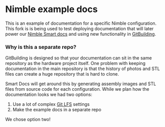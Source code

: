 # Nimble example docs

This is an example of documentation for a specific Nimble configuration. This fork is is being used to test deploying documentation that will later power our [Nimble Smart docs](https://github.com/Wakoma/nimble/pull/23) and using new functionality in [GitBuilding](https://gitbuilding.io).

### Why is this a separate repo?

GitBuilding is designed so that your documentation can sit in the same repository as the hardware project itself. One problem with keeping documentation in the main repository is that the history of photos and STL files can create a huge repository that is hard to clone.

Smart Docs will get around this by generating assembly images and STL files from source code for each configuration. While we plan how the documentation looks we had two options:

1. Use a lot of complex [Git LFS](https://git-lfs.com/) settings
1. Make the example docs in a separate repo

We chose option two!
